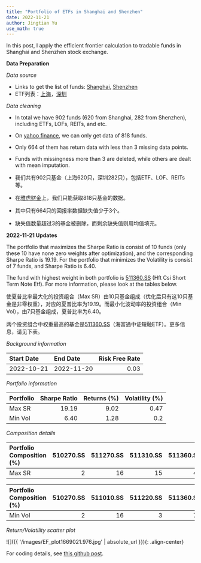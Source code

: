 ```yaml
---
title: "Portfolio of ETFs in Shanghai and Shenzhen"
date: 2022-11-21
author: Jingtian Yu
use_math: true
---
```


In this post, I apply the efficient frontier calculation to tradable funds in Shanghai and Shenzhen stock exchange.

**Data Preparation**

*Data source*
- Links to get the list of funds: [Shanghai](http://etf.sse.com.cn/fundlist/), [Shenzhen](http://www.szse.cn/market/product/list/etfList/index.html)
- ETF列表：[上海](http://etf.sse.com.cn/fundlist/)，[深圳](http://www.szse.cn/market/product/list/etfList/index.html)

*Data cleaning*
- In total we have 902 funds (620 from Shanghai, 282 from Shenzhen), including ETFs, LOFs, REITs, and etc. 
- On [yahoo finance](https://finance.yahoo.com/), we can only get data of 818 funds. 
- Only 664 of them has return data with less than 3 missing data points.
- Funds with missingness more than 3 are deleted, while others are dealt with mean imputation.

- 我们共有902只基金（上海620只，深圳282只），包括ETF、LOF、REITs等。
- 在[雅虎财金](https://finance.yahoo.com/)上，我们只能获取818只基金的数据。
- 其中只有664只的回报率数据缺失值少于3个。
- 缺失值数量超过3的基金被删除，而剩余缺失值则用均值填充。

**2022-11-21 Updates**

The portfolio that maximizes the Sharpe Ratio is consist of 10 funds (only these 10 have none zero weights after optimization), and the corresponding Sharpe Ratio is 19.19. For the portfolio that minimizes the Volatility is consist of 7 funds, and Sharpe Ratio is 6.40.

The fund with highest weight in both portfolio is [511360.SS](https://finance.yahoo.com/quote/511360.SS/) (Hft Csi Short Term Note Etf). For more information, please look at the tables below.

使夏普比率最大化的投资组合（Max SR）由10只基金组成（优化后只有这10只基金是非零权重），对应的夏普比率为19.19。而最小化波动率的投资组合（Min Vol），由7只基金组成，夏普比率为6.40。

两个投资组合中权重最高的基金是[511360.SS](http://stock.finance.sina.com.cn/fundInfo/view/FundInfo_CYRJG.php?symbol=511360)（海富通中证短融ETF）。更多信息，请见下表。

*Background information*

| Start Date   | End Date   |   Risk Free Rate |
|:-------------|:-----------|-----------------:|
| 2022-10-21   | 2022-11-20 |             0.03 |

*Portfolio information*

| Portfolio   |   Sharpe Ratio |   Returns (%) |   Volatility (%) |
|:------------|---------------:|--------------:|-----------------:|
| Max SR      |          19.19 |          9.02 |             0.47 |
| Min Vol     |          6.40  |          1.28 |             0.2  |


*Composition details*

| Portfolio Composition (%)   |   510270.SS |   511270.SS |   511310.SS |   511360.SS |   512190.SS |   513800.SS |   515190.SS |   562390.SS |   159649.SZ |   159913.SZ |
|:----------------------------|------------:|------------:|------------:|------------:|------------:|------------:|------------:|------------:|------------:|------------:|
| Max SR                      |           2 |          16 |          15 |          45 |           3 |           1 |           2 |           2 |          11 |           1 |

| Portfolio Composition (%)   |   510270.SS |   511010.SS |   511220.SS |   511360.SS |   512190.SS |   562390.SS |   159816.SZ |
|:----------------------------|------------:|------------:|------------:|------------:|------------:|------------:|------------:|
| Min Vol                     |           2 |          16 |           3 |          70 |           1 |           1 |           5 |

*Return/Volatility scatter plot*

![]({{ '/images/EF_plot1669021.976.jpg' | absolute_url }}){: .align-center}

For coding details, see [this github post](https://github.com/yu-jingtian/fin_py/tree/main/EFT_CN).